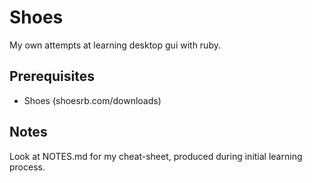 # Shoes

My own attempts at learning desktop gui with ruby.

## Prerequisites

* Shoes (shoesrb.com/downloads)

## Notes 

Look at NOTES.md for my cheat-sheet, produced during initial learning process.
